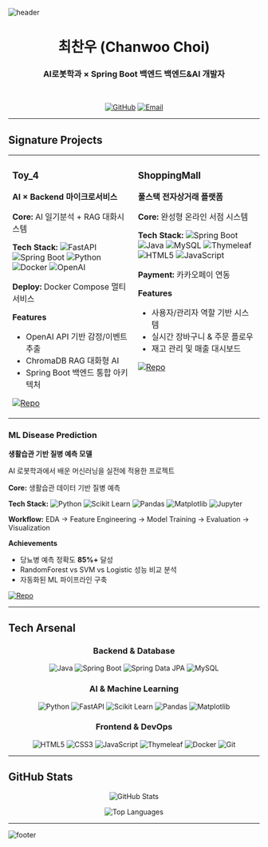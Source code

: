 ![header](https://capsule-render.vercel.app/api?type=waving&color=gradient&customColorList=0,2,2,5,30&height=300&section=header&text=AI%20×%20Backend%20Developer&fontSize=70&fontColor=ffffff&animation=fadeIn)

<div align="center">

# 최찬우 (Chanwoo Choi)

### **AI로봇학과** × **Spring Boot 백엔드** 백엔드&AI 개발자

<br>

[![GitHub](https://img.shields.io/badge/GitHub-181717?style=for-the-badge&logo=github&logoColor=white)](https://github.com/choichanwoo001)
[![Email](https://img.shields.io/badge/Email-D14836?style=for-the-badge&logo=gmail&logoColor=white)](mailto:jonadan3495@gmail.com)

</div>

---

## **Signature Projects**

<table>
<tr>
<td width="50%" valign="top">

### **Toy_4** 
**AI × Backend 마이크로서비스**

**Core:** AI 일기분석 + RAG 대화시스템

**Tech Stack:**
![FastAPI](https://img.shields.io/badge/FastAPI-009688?logo=fastapi&logoColor=white&style=flat-square)
![Spring Boot](https://img.shields.io/badge/Spring%20Boot-6DB33F?logo=springboot&logoColor=white&style=flat-square)
![Python](https://img.shields.io/badge/Python-3776AB?logo=python&logoColor=white&style=flat-square)
![Docker](https://img.shields.io/badge/Docker-2496ED?logo=docker&logoColor=white&style=flat-square)
![OpenAI](https://img.shields.io/badge/OpenAI-412991?logo=openai&logoColor=white&style=flat-square)

**Deploy:** Docker Compose 멀티서비스

**Features**
- OpenAI API 기반 감정/이벤트 추출
- ChromaDB RAG 대화형 AI
- Spring Boot 백엔드 통합 아키텍처

[![Repo](https://img.shields.io/badge/Repository-181717?style=for-the-badge&logo=github)](https://github.com/choichanwoo001/Toy_4)

</td>
<td width="50%" valign="top">

### **ShoppingMall**
**풀스택 전자상거래 플랫폼**

**Core:** 완성형 온라인 서점 시스템

**Tech Stack:**
![Spring Boot](https://img.shields.io/badge/Spring%20Boot-6DB33F?logo=springboot&logoColor=white&style=flat-square)
![Java](https://img.shields.io/badge/Java-ED8B00?logo=openjdk&logoColor=white&style=flat-square)
![MySQL](https://img.shields.io/badge/MySQL-4479A1?logo=mysql&logoColor=white&style=flat-square)
![Thymeleaf](https://img.shields.io/badge/Thymeleaf-005F0F?logo=thymeleaf&logoColor=white&style=flat-square)
![HTML5](https://img.shields.io/badge/HTML5-E34F26?logo=html5&logoColor=white&style=flat-square)
![JavaScript](https://img.shields.io/badge/JavaScript-F7DF1E?logo=javascript&logoColor=black&style=flat-square)

**Payment:** 카카오페이 연동

**Features**
- 사용자/관리자 역할 기반 시스템
- 실시간 장바구니 & 주문 플로우
- 재고 관리 및 매출 대시보드

[![Repo](https://img.shields.io/badge/Repository-181717?style=for-the-badge&logo=github)](https://github.com/choichanwoo001/ShoppingMall)

</td>
</tr>
</table>

### **ML Disease Prediction**
**생활습관 기반 질병 예측 모델**

AI 로봇학과에서 배운 머신러닝을 실전에 적용한 프로젝트

**Core:** 생활습관 데이터 기반 질병 예측

**Tech Stack:**
![Python](https://img.shields.io/badge/Python-3776AB?logo=python&logoColor=white&style=flat-square)
![Scikit Learn](https://img.shields.io/badge/Scikit--learn-F7931E?logo=scikitlearn&logoColor=white&style=flat-square)
![Pandas](https://img.shields.io/badge/Pandas-150458?logo=pandas&logoColor=white&style=flat-square)
![Matplotlib](https://img.shields.io/badge/Matplotlib-11557C?logo=plotly&logoColor=white&style=flat-square)
![Jupyter](https://img.shields.io/badge/Jupyter-F37626?logo=jupyter&logoColor=white&style=flat-square)

**Workflow:** EDA → Feature Engineering → Model Training → Evaluation → Visualization

**Achievements**
- 당뇨병 예측 정확도 **85%+** 달성
- RandomForest vs SVM vs Logistic 성능 비교 분석
- 자동화된 ML 파이프라인 구축

[![Repo](https://img.shields.io/badge/Repository-181717?style=for-the-badge&logo=github)](https://github.com/choichanwoo001/Machine_Learning-AI-Projects)

---

## **Tech Arsenal**

<div align="center">

### **Backend & Database**
![Java](https://img.shields.io/badge/Java-ED8B00?logo=openjdk&logoColor=white&style=for-the-badge)
![Spring Boot](https://img.shields.io/badge/Spring%20Boot-6DB33F?logo=springboot&logoColor=white&style=for-the-badge)
![Spring Data JPA](https://img.shields.io/badge/Spring%20Data%20JPA-6DB33F?logo=spring&logoColor=white&style=for-the-badge)
![MySQL](https://img.shields.io/badge/MySQL-4479A1?logo=mysql&logoColor=white&style=for-the-badge)

### **AI & Machine Learning**
![Python](https://img.shields.io/badge/Python-3776AB?logo=python&logoColor=white&style=for-the-badge)
![FastAPI](https://img.shields.io/badge/FastAPI-009688?logo=fastapi&logoColor=white&style=for-the-badge)
![Scikit Learn](https://img.shields.io/badge/Scikit--learn-F7931E?logo=scikitlearn&logoColor=white&style=for-the-badge)
![Pandas](https://img.shields.io/badge/Pandas-150458?logo=pandas&logoColor=white&style=for-the-badge)
![Matplotlib](https://img.shields.io/badge/Matplotlib-11557C?logo=plotly&logoColor=white&style=for-the-badge)

### **Frontend & DevOps**
![HTML5](https://img.shields.io/badge/HTML5-E34F26?logo=html5&logoColor=white&style=for-the-badge)
![CSS3](https://img.shields.io/badge/CSS3-1572B6?logo=css3&logoColor=white&style=for-the-badge)
![JavaScript](https://img.shields.io/badge/JavaScript-F7DF1E?logo=javascript&logoColor=black&style=for-the-badge)
![Thymeleaf](https://img.shields.io/badge/Thymeleaf-005F0F?logo=thymeleaf&logoColor=white&style=for-the-badge)
![Docker](https://img.shields.io/badge/Docker-2496ED?logo=docker&logoColor=white&style=for-the-badge)
![Git](https://img.shields.io/badge/Git-F05032?logo=git&logoColor=white&style=for-the-badge)

</div>

---

## **GitHub Stats**

<div align="center">

![GitHub Stats](https://github-readme-stats.vercel.app/api?username=choichanwoo001&show_icons=true&theme=radical&hide_border=true&bg_color=0d1117&title_color=ff6b6b&icon_color=ffd93d&text_color=6c7b7f)

![Top Languages](https://github-readme-stats.vercel.app/api/top-langs/?username=choichanwoo001&layout=compact&theme=radical&hide_border=true&bg_color=0d1117&title_color=ff6b6b&text_color=6c7b7f)

</div>

---

</div>

![footer](https://capsule-render.vercel.app/api?type=waving&color=gradient&customColorList=0,2,2,5,30&height=200&section=footer)
